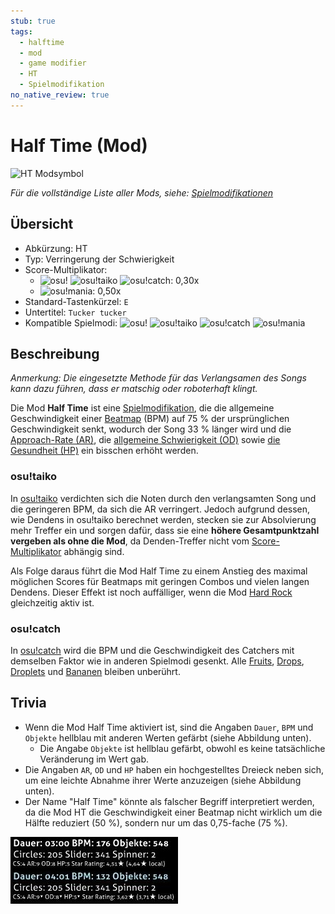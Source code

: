 ```yaml
---
stub: true
tags:
  - halftime
  - mod
  - game modifier
  - HT
  - Spielmodifikation
no_native_review: true
---
```


# Half Time (Mod)

![HT Modsymbol](/wiki/shared/mods/HT.png "Half Time (HT) Modsymbol")

*Für die vollständige Liste aller Mods, siehe: [Spielmodifikationen](/wiki/Game_modifier)*

## Übersicht

- Abkürzung: HT
- Typ: Verringerung der Schwierigkeit
- Score-Multiplikator:
  - ![][osu!] ![][osu!taiko] ![][osu!catch]: 0,30x
  - ![][osu!mania]: 0,50x
- Standard-Tastenkürzel: `E`
- Untertitel: `Tucker tucker`
- Kompatible Spielmodi: ![][osu!] ![][osu!taiko] ![][osu!catch] ![][osu!mania]

## Beschreibung

*Anmerkung: Die eingesetzte Methode für das Verlangsamen des Songs kann dazu führen, dass er matschig oder roboterhaft klingt.*

Die Mod **Half Time** ist eine [Spielmodifikation](/wiki/Game_modifier), die die allgemeine Geschwindigkeit einer [Beatmap](/wiki/Beatmap) (BPM) auf 75 % der ursprünglichen Geschwindigkeit senkt, wodurch der Song 33 % länger wird und die [Approach-Rate (AR)](/wiki/Beatmapping/Approach_rate), die [allgemeine Schwierigkeit (OD)](/wiki/Beatmapping/Overall_difficulty) sowie [die Gesundheit (HP)](/wiki/Gameplay/Health) ein bisschen erhöht werden.

### osu!taiko

In [osu!taiko](/wiki/Game_mode/osu!taiko) verdichten sich die Noten durch den verlangsamten Song und die geringeren BPM, da sich die AR verringert. Jedoch aufgrund dessen, wie Dendens in osu!taiko berechnet werden, stecken sie zur Absolvierung mehr Treffer ein und sorgen dafür, dass sie eine **höhere Gesamtpunktzahl vergeben als ohne die Mod**, da Denden-Treffer nicht vom [Score-Multiplikator](/wiki/Game_modifier/Score_multiplier) abhängig sind.

Als Folge daraus führt die Mod Half Time zu einem Anstieg des maximal möglichen Scores für Beatmaps mit geringen Combos und vielen langen Dendens. Dieser Effekt ist noch auffälliger, wenn die Mod [Hard Rock](/wiki/Game_modifier/Hard_Rock) gleichzeitig aktiv ist.

### osu!catch

In [osu!catch](/wiki/Game_mode/osu!catch) wird die BPM und die Geschwindigkeit des Catchers mit demselben Faktor wie in anderen Spielmodi gesenkt. Alle [Fruits](/wiki/Hit_object/Fruit), [Drops](/wiki/Hit_object/Juice_stream#drop), [Droplets](/wiki/Hit_object/Juice_stream#droplet) und [Bananen](/wiki/Hit_object/Banana) bleiben unberührt.

## Trivia

- Wenn die Mod Half Time aktiviert ist, sind die Angaben `Dauer`, `BPM` und `Objekte` hellblau mit anderen Werten gefärbt (siehe Abbildung unten).
  - Die Angabe `Objekte` ist hellblau gefärbt, obwohl es keine tatsächliche Veränderung im Wert gab.
- Die Angaben `AR`, `OD` und `HP` haben ein hochgestelltes Dreieck neben sich, um eine leichte Abnahme ihrer Werte anzuzeigen (siehe Abbildung unten).
- Der Name "Half Time" könnte als falscher Begriff interpretiert werden, da die Mod HT die Geschwindigkeit einer Beatmap nicht wirklich um die Hälfte reduziert (50 %), sondern nur um das 0,75-fache (75 %).

![Veränderte Werte](img/GM_HT-DE.jpg "Screenshot von Beatmap-Angaben, die durch die Mod Half Time geändert wurden")

[osu!]: /wiki/shared/mode/osu.png "osu!"
[osu!taiko]: /wiki/shared/mode/taiko.png "osu!taiko"
[osu!catch]: /wiki/shared/mode/catch.png "osu!catch"
[osu!mania]: /wiki/shared/mode/mania.png "osu!mania"
